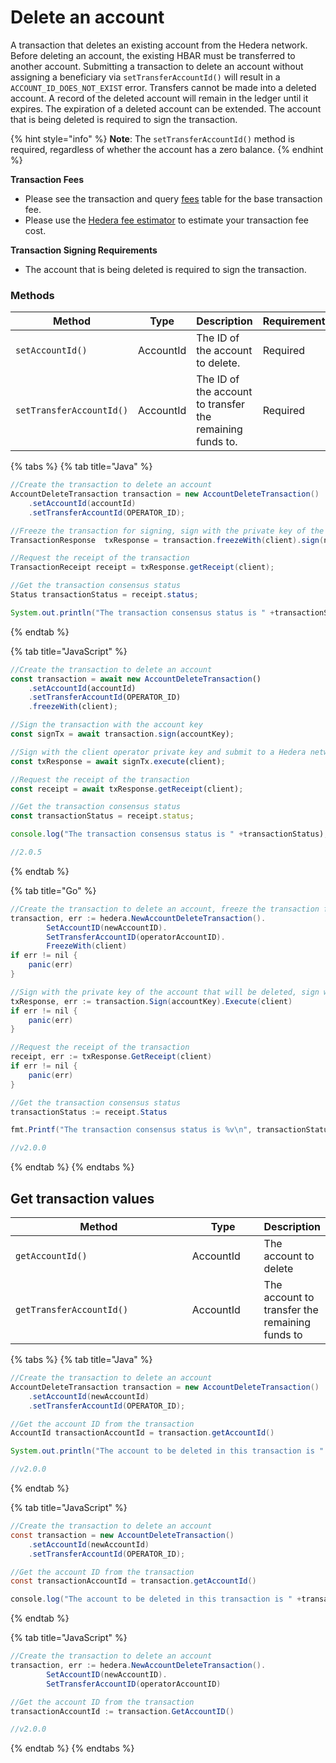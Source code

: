 # Delete an account

A transaction that deletes an existing account from the Hedera network. Before deleting an account, the existing HBAR must be transferred to another account. Submitting a transaction to delete an account without assigning a beneficiary via `setTransferAccountId()` will result in a `ACCOUNT_ID_DOES_NOT_EXIST` error. Transfers cannot be made into a deleted account. A record of the deleted account will remain in the ledger until it expires. The expiration of a deleted account can be extended. The account that is being deleted is required to sign the transaction.

{% hint style="info" %}
**Note**: The `setTransferAccountId()` method is required, regardless of whether the account has a zero balance.
{% endhint %}

**Transaction Fees**

- Please see the transaction and query [fees](../../../networks/mainnet/fees/#transaction-and-query-fees) table for the base transaction fee.
- Please use the [Hedera fee estimator](https://hedera.com/fees) to estimate your transaction fee cost.

**Transaction Signing Requirements**

- The account that is being deleted is required to sign the transaction.

### Methods

<table><thead><tr><th width="374">Method</th><th width="115">Type</th><th width="134">Description</th><th>Requirement</th></tr></thead><tbody><tr><td><code>setAccountId(<accountId>)</code></td><td>AccountId</td><td>The ID of the account to delete.</td><td>Required</td></tr><tr><td><code>setTransferAccountId(<transferAccountId>)</code></td><td>AccountId</td><td>The ID of the account to transfer the remaining funds to.</td><td>Required</td></tr></tbody></table>

{% tabs %}
{% tab title="Java" %}

```java
//Create the transaction to delete an account
AccountDeleteTransaction transaction = new AccountDeleteTransaction()
    .setAccountId(accountId)
    .setTransferAccountId(OPERATOR_ID);

//Freeze the transaction for signing, sign with the private key of the account that will be deleted, sign with the operator key and submit to a Hedera network
TransactionResponse  txResponse = transaction.freezeWith(client).sign(newKey).execute(client);

//Request the receipt of the transaction
TransactionReceipt receipt = txResponse.getReceipt(client);

//Get the transaction consensus status
Status transactionStatus = receipt.status;

System.out.println("The transaction consensus status is " +transactionStatus);
```

{% endtab %}

{% tab title="JavaScript" %}

```javascript
//Create the transaction to delete an account
const transaction = await new AccountDeleteTransaction()
    .setAccountId(accountId)
    .setTransferAccountId(OPERATOR_ID)
    .freezeWith(client);

//Sign the transaction with the account key
const signTx = await transaction.sign(accountKey);

//Sign with the client operator private key and submit to a Hedera network
const txResponse = await signTx.execute(client);

//Request the receipt of the transaction
const receipt = await txResponse.getReceipt(client);

//Get the transaction consensus status
const transactionStatus = receipt.status;

console.log("The transaction consensus status is " +transactionStatus);

//2.0.5
```

{% endtab %}

{% tab title="Go" %}

```java
//Create the transaction to delete an account, freeze the transaction for signing
transaction, err := hedera.NewAccountDeleteTransaction().
        SetAccountID(newAccountID).
        SetTransferAccountID(operatorAccountID).
        FreezeWith(client)
if err != nil {
    panic(err)
}

//Sign with the private key of the account that will be deleted, sign with the operator key and submit to a Hedera network
txResponse, err := transaction.Sign(accountKey).Execute(client)
if err != nil {
    panic(err)
}

//Request the receipt of the transaction
receipt, err := txResponse.GetReceipt(client)
if err != nil {
    panic(err)
}

//Get the transaction consensus status
transactionStatus := receipt.Status

fmt.Printf("The transaction consensus status is %v\n", transactionStatus)

//v2.0.0
```

{% endtab %}
{% endtabs %}

## Get transaction values

<table><thead><tr><th width="370.3333333333333">Method</th><th width="124.7980179329873">Type</th><th>Description</th></tr></thead><tbody><tr><td><code>getAccountId(<accountId>)</code></td><td>AccountId</td><td>The account to delete</td></tr><tr><td><code>getTransferAccountId(<transferAccountId>)</code></td><td>AccountId</td><td>The account to transfer the remaining funds to</td></tr></tbody></table>

{% tabs %}
{% tab title="Java" %}

```java
//Create the transaction to delete an account
AccountDeleteTransaction transaction = new AccountDeleteTransaction()
    .setAccountId(newAccountId)
    .setTransferAccountId(OPERATOR_ID);

//Get the account ID from the transaction
AccountId transactionAccountId = transaction.getAccountId()

System.out.println("The account to be deleted in this transaction is " +transactionAccountId)

//v2.0.0
```

{% endtab %}

{% tab title="JavaScript" %}

```java
//Create the transaction to delete an account
const transaction = new AccountDeleteTransaction()
    .setAccountId(newAccountId)
    .setTransferAccountId(OPERATOR_ID);

//Get the account ID from the transaction
const transactionAccountId = transaction.getAccountId()

console.log("The account to be deleted in this transaction is " +transactionAccountId)
```

{% endtab %}

{% tab title="JavaScript" %}

```java
//Create the transaction to delete an account
transaction, err := hedera.NewAccountDeleteTransaction().
        SetAccountID(newAccountID).
        SetTransferAccountID(operatorAccountID)

//Get the account ID from the transaction
transactionAccountId := transaction.GetAccountID()

//v2.0.0
```

{% endtab %}
{% endtabs %}
